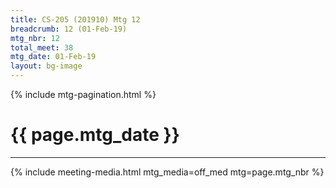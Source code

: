 ```yaml
---
title: CS-205 (201910) Mtg 12
breadcrumb: 12 (01-Feb-19)
mtg_nbr: 12
total_meet: 38
mtg_date: 01-Feb-19
layout: bg-image
---
```

{% include mtg-pagination.html %}
<h1 class="text-center">{{ page.mtg_date }}</h1>
<hr />
{% include meeting-media.html mtg_media=off_med mtg=page.mtg_nbr %}
